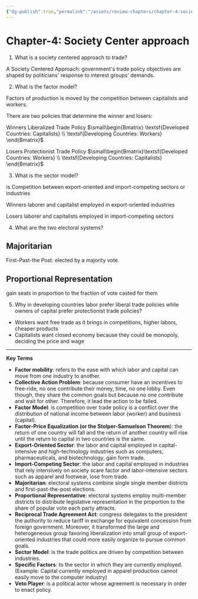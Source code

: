 ```yaml
---
{"dg-publish":true,"permalink":"/assets/review-chapters/chapter-4-society-center-approach/"}
---
```


# Chapter-4: Society Center approach

1. What is a society centered approach to trade?

A Society Centered Approach: government's trade policy objectives are shaped by politicians' response to interest groups' demands.

2. What is the factor model?

Factors of production is moved by the competition between capitalists and workers.

There are two policies that determine the winner and losers:

Winners Liberalized Trade Policy $\small\begin{Bmatrix} 
\textsf{Developed Countries: Capitalists} \\ 
\textsf{Developing Countries: Workers} 
\end{Bmatrix}$ 

Losers  Protectionist Trade Policy  $\small\begin{Bmatrix}\textsf{Developed Countries: Workers} \\ \textsf{Developing Countries: Capitalists} \end{Bmatrix}$ 

3. What is the sector model?

is Competition between export-oriented and import-competing sectors or industries

Winners laborer and capitalist employed in export-oriented industries

Losers laborer and capitalists employed in import-competing sectors

4. What are the two electoral systems?

## Majoritarian

First-Past-the Post: elected by a majority vote.

## Proportional Representation

gain seats in proportion to the fraction of vote casted for them

5. Why in developing countries labor prefer liberal trade policies while owners of capital prefer protectionist trade policies?

- Workers want free trade as it brings in competitions, higher labors, cheaper products
- Capitalists want closed economy because they could be monopoly, deciding the price and wage

---

**Key Terms**

- **Factor mobility**: refers to the ease with which labor and capital can move from one industry to another.
- **Collective Action Problem**: because consumer have an incentives to free-ride, no one contribute their money, time, no one lobby. Even though, they share the common goals but because no one contribute and wait for other. Therefore, it lead the action to be failed.
- **Factor Model**: is competition over trade policy is a conflict over the distribution of national income between labor (worker) and business (capital).
- **Factor-Price Equalization (or the Stolper-Samuelson Theorem**): the return of one country will fall and the return of another country will rise until the return to capital in two countries is the same.
- **Export-Oriented Sector**: the labor and capital employed in capital-intensive and high-technology industries such as computers, pharmaceuticals, and biotechnology, gain form trade.
- **Import-Competing Sector**: the labor and capital employed in industries that rely intensively on society scare factor and labor-intensive sectors such as apparel and footwear, lose from trade.
- **Majoritarian**: electoral systems combine single single member districts and first-past-the-post elections.
- **Proportional Representative**: electoral systems employ multi-member districts to distribute legislative representation in the proportion to the share of popular vote each party attracts.
- **Reciprocal Trade Agreement Act**: congress delegates to the president the authority to reduce tariff in exchange for equivalent concession from foreign government. Moreover, it transformed the large and heterogeneous group favoring liberalization into small group of export-oriented industries that could more easily organize to pursue common goals.
- **Sector Model**: is the trade politics are driven by competition between industries.
- **Specific Factors**: to the sector in which they are currently employed. (Example: Capital currently employed in apparel production cannot easily move to the computer industry)
- **Veto Player**: is a political actor whose agreement is necessary in order to enact policy.